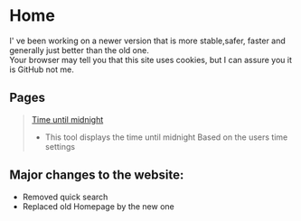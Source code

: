 # Home

<p class="CentredText">
I' ve been working on a newer version that is more stable,safer, faster and generally just better than the old one. <br>
Your browser may tell you that this site uses cookies, but I can assure you it is GitHub not me.

## Pages

> [Time until midnight](/Website/Tools/TUMN.html)
>- This tool displays the time until midnight Based on the	users time settings

## Major changes to the website:
- Removed quick search
- Replaced old Homepage by the new one 
